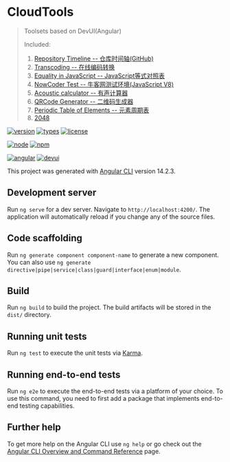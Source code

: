 # CloudTools

> Toolsets based on DevUI(Angular)
>
> Included:
>
> 1. [Repository Timeline -- 仓库时间轴(GitHub)](https://yequanrui.github.io/CloudTools/repo-axis)
> 2. [Transcoding -- 在线编码转换](https://yequanrui.github.io/CloudTools/transcoding)
> 3. [Equality in JavaScript -- JavaScript等式对照表](https://yequanrui.github.io/CloudTools/js-equality)
> 4. [NowCoder Test -- 牛客网测试环境(JavaScript V8)](https://yequanrui.github.io/CloudTools/nowcoder-test)
> 5. [Acoustic calculator -- 有声计算器](https://yequanrui.github.io/CloudTools/acoustic-calc)
> 6. [QRCode Generator -- 二维码生成器](https://yequanrui.github.io/CloudTools/qr-code)
> 7. [Periodic Table of Elements -- 元素周期表](https://yequanrui.github.io/CloudTools/periodic-table)
> 8. [2048](https://yequanrui.github.io/CloudTools/puzzle-2048)

[![version](https://img.shields.io/github/package-json/v/yequanrui/CloudTools)](https://yequanrui.github.io/CloudTools/)
[![types](https://img.shields.io/npm/types/@angular/core)](https://www.tslang.cn/)
[![license](https://img.shields.io/github/license/yequanrui/CloudTools)](https://choosealicense.rustwiki.org/licenses/mit/)

[![node](https://img.shields.io/node/v/@angular/core)](http://nodejs.cn/)
[![npm](https://img.shields.io/npm/v/npm/latest-6?label=npm)](https://www.npmjs.com/)

[![angular](https://img.shields.io/github/package-json/dependency-version/yequanrui/CloudTools/@angular/core?label=angular)](http://angular.cn/)
[![devui](https://img.shields.io/github/package-json/dependency-version/yequanrui/CloudTools/ng-devui)](https://devui.design/home)

This project was generated with [Angular CLI](https://github.com/angular/angular-cli) version 14.2.3.

## Development server

Run `ng serve` for a dev server. Navigate to `http://localhost:4200/`. The application will automatically reload if you change any of the source files.

## Code scaffolding

Run `ng generate component component-name` to generate a new component. You can also use `ng generate directive|pipe|service|class|guard|interface|enum|module`.

## Build

Run `ng build` to build the project. The build artifacts will be stored in the `dist/` directory.

## Running unit tests

Run `ng test` to execute the unit tests via [Karma](https://karma-runner.github.io).

## Running end-to-end tests

Run `ng e2e` to execute the end-to-end tests via a platform of your choice. To use this command, you need to first add a package that implements end-to-end testing capabilities.

## Further help

To get more help on the Angular CLI use `ng help` or go check out the [Angular CLI Overview and Command Reference](https://angular.io/cli) page.
